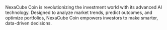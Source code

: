 NexaCube Coin is revolutionizing the investment world with its advanced AI technology. Designed to analyze market trends, predict outcomes, and optimize portfolios, NexaCube Coin empowers investors to make smarter, data-driven decisions.
